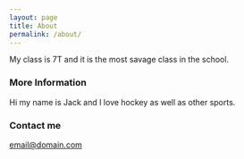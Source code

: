 ```yaml
---
layout: page
title: About
permalink: /about/
---
```


My class is 7T and it is the most savage class in the school.

### More Information

Hi my name is Jack and I love hockey as well as other sports.

### Contact me

[email@domain.com](giacomo.mailey@challoners.org.)

